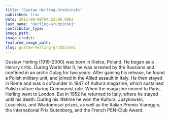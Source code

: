```yaml
---
title: "Gustaw Herling-Grudzinski"
published: true
date: 2011-09-08T04:22:00.000Z
last_name: "Herling-Grudzinski"
contributor_type:
image_path:
image_credit:
featured_image_path:
slug: gustaw-herling-grudzinski
---
```


Gustaw Herling (1919–2000) was born in Kielce, Poland. He began as a literary critic. During World War II, he was arrested by the Russians and confined in an arctic Gulag for two years. After gaining his release, he found a Polish military unit, and joined in the Allied assault in Italy. He then stayed in Rome and was a cofounder in 1947 of Kultura magazine, which sustained Polish culture during Communist rule. When the magazine moved to Paris, Herling went to London. But in 1952 he returned to Italy, where he stayed until his death. During his lifetime he won the Kultura, Juzykowski, Loscielski, and Wiadomosci prizes, as well as the Italian Premio Viareggio, the international Prix Gutenberg, and the French PEN-Club Award.

